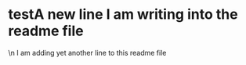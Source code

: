 # testA new line I am writing into the readme file
\n I am adding yet another line to this readme file
